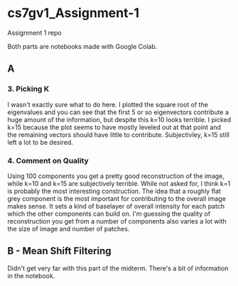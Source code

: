 # cs7gv1_Assignment-1
Assignment 1 repo

Both parts are notebooks made with Google Colab.

## A

### 3. Picking K

I wasn't exactly sure what to do here. I plotted the square root of the eigenvalues and you can see that the first 5 or so eigenvectors contribute a huge amount of the information, but despite this k=10 looks terrible. I picked k=15 because the plot seems to have mostly leveled out at that point and the remaining vectors should have little to contribute. Subjectivley, k=15 still left a lot to be desired.

### 4. Comment on Quality

Using 100 components you get a pretty good reconstruction of the image, while k=10 and k=15 are subjectively terrible. While not asked for, I think k=1 is probably the most interesting construction. The idea that a roughly flat grey component is the most important for contributing to the overall image makes sense. It sets a kind of baselayer of overall intensity for each patch which the other components can build on. I'm guessing the quality of reconstruction you get from a number of components also varies a lot with the size of image and number of patches.

## B - Mean Shift Filtering

Didn't get very far with this part of the midterm. There's a bit of information in the notebook.
